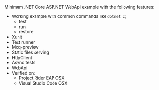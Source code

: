 Minimum .NET Core ASP.NET WebApi example with the following features:
 * Working example with common commands like `dotnet x`;
    * test
    * run
    * restore
 * Xunit
 * Test runner
 * Moq-preview
 * Static files serving
 * HttpClient
 * Async tests
 * WebApi
 * Verified on;
    * Project Rider EAP OSX
    * Visual Studio Code OSX